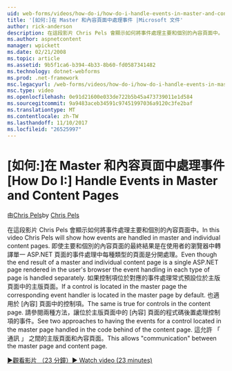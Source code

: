```yaml
---
uid: web-forms/videos/how-do-i/how-do-i-handle-events-in-master-and-content-pages
title: '[如何:]在 Master 和內容頁面中處理事件 |Microsoft 文件'
author: rick-anderson
description: 在這段影片 Chris Pels 會顯示如何將事件處理主要和個別的內容頁面中。 即使主要和個別 conte 的最終結果...
ms.author: aspnetcontent
manager: wpickett
ms.date: 02/21/2008
ms.topic: article
ms.assetid: 9b5f1ca6-b394-4b33-8b60-fd0587341482
ms.technology: dotnet-webforms
ms.prod: .net-framework
msc.legacyurl: /web-forms/videos/how-do-i/how-do-i-handle-events-in-master-and-content-pages
msc.type: video
ms.openlocfilehash: 0e91d21600e033de722b5b45a473739011e1d584
ms.sourcegitcommit: 9a9483aceb34591c97451997036a9120c3fe2baf
ms.translationtype: MT
ms.contentlocale: zh-TW
ms.lasthandoff: 11/10/2017
ms.locfileid: "26525997"
---
```

<a name="how-do-i-handle-events-in-master-and-content-pages"></a><span data-ttu-id="9070b-104">[如何:]在 Master 和內容頁面中處理事件</span><span class="sxs-lookup"><span data-stu-id="9070b-104">[How Do I:] Handle Events in Master and Content Pages</span></span>
====================
<span data-ttu-id="9070b-105">由[Chris Pels](https://twitter.com/chrispels)</span><span class="sxs-lookup"><span data-stu-id="9070b-105">by [Chris Pels](https://twitter.com/chrispels)</span></span>

<span data-ttu-id="9070b-106">在這段影片 Chris Pels 會顯示如何將事件處理主要和個別的內容頁面中。</span><span class="sxs-lookup"><span data-stu-id="9070b-106">In this video Chris Pels will show how events are handled in master and individual content pages.</span></span> <span data-ttu-id="9070b-107">即使主要和個別的內容頁面的最終結果是在使用者的瀏覽器中轉譯單一 ASP.NET 頁面的事件處理中每種類型的頁面是分開處理。</span><span class="sxs-lookup"><span data-stu-id="9070b-107">Even though the end result of a master and individual content page is a single ASP.NET page rendered in the user's browser the event handling in each type of page is handled separately.</span></span> <span data-ttu-id="9070b-108">如果控制項位於對應的事件處理常式預設位於主版頁面中的主版頁面。</span><span class="sxs-lookup"><span data-stu-id="9070b-108">If a control is located in the master page the corresponding event handler is located in the master page by default.</span></span> <span data-ttu-id="9070b-109">也適用於 [內容] 頁面中的控制項。</span><span class="sxs-lookup"><span data-stu-id="9070b-109">The same is true for controls in the content page.</span></span> <span data-ttu-id="9070b-110">請參閱兩種方法，讓位於主版頁面中的 [內容] 頁面的程式碼後置處理控制項的事件。</span><span class="sxs-lookup"><span data-stu-id="9070b-110">See two approaches to having the events for a control located in the master page handled in the code behind of the content page.</span></span> <span data-ttu-id="9070b-111">這允許 「 通訊 」 之間的主版頁面和內容頁面。</span><span class="sxs-lookup"><span data-stu-id="9070b-111">This allows "communication" between the master page and content page.</span></span>

[<span data-ttu-id="9070b-112">&#9654;觀看影片 （23 分鐘）</span><span class="sxs-lookup"><span data-stu-id="9070b-112">&#9654; Watch video (23 minutes)</span></span>](https://channel9.msdn.com/Blogs/ASP-NET-Site-Videos/how-do-i-handle-events-in-master-and-content-pages)
